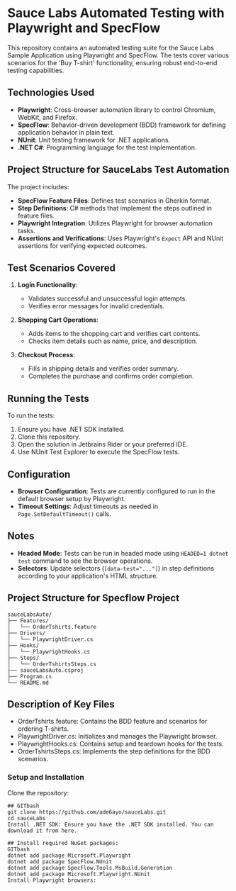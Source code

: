 # Sauce Labs Automated Testing with Playwright and SpecFlow

This repository contains an automated testing suite for the Sauce Labs Sample Application using Playwright and SpecFlow. The tests cover various scenarios for the 'Buy T-shirt' functionality, ensuring robust end-to-end testing capabilities.

## Technologies Used
- **Playwright**: Cross-browser automation library to control Chromium, WebKit, and Firefox.
- **SpecFlow**: Behavior-driven development (BDD) framework for defining application behavior in plain text.
- **NUnit**: Unit testing framework for .NET applications.
- **.NET C#**: Programming language for the test implementation.

## Project Structure for SauceLabs Test Automation
The project includes:
- **SpecFlow Feature Files**: Defines test scenarios in Gherkin format.
- **Step Definitions**: C# methods that implement the steps outlined in feature files.
- **Playwright Integration**: Utilizes Playwright for browser automation tasks.
- **Assertions and Verifications**: Uses Playwright's `Expect` API and NUnit assertions for verifying expected outcomes.

## Test Scenarios Covered
1. **Login Functionality**:
   - Validates successful and unsuccessful login attempts.
   - Verifies error messages for invalid credentials.
   
2. **Shopping Cart Operations**:
   - Adds items to the shopping cart and verifies cart contents.
   - Checks item details such as name, price, and description.

3. **Checkout Process**:
   - Fills in shipping details and verifies order summary.
   - Completes the purchase and confirms order completion.

## Running the Tests
To run the tests:
1. Ensure you have .NET SDK installed.
2. Clone this repository.
3. Open the solution in Jetbrains Rider or your preferred IDE.
4. Use NUnit Test Explorer to execute the SpecFlow tests.

## Configuration
- **Browser Configuration**: Tests are currently configured to run in the default browser setup by Playwright.
- **Timeout Settings**: Adjust timeouts as needed in `Page.SetDefaultTimeout()` calls.

## Notes
- **Headed Mode**: Tests can be run in headed mode using `HEADED=1 dotnet test` command to see the browser operations.
- **Selectors**: Update selectors (`[data-test="..."]`) in step definitions according to your application's HTML structure.

## Project Structure for Specflow Project
```
sauceLabsAuto/
├── Features/
│   └── OrderTshirts.feature
├── Drivers/
│   └── PlaywrightDriver.cs
├── Hooks/
│   └── PlaywrightHooks.cs
├── Steps/
│   └── OrderTshirtsSteps.cs
├── sauceLabsAuto.csproj
├── Program.cs
└── README.md
```
## Description of Key Files
- OrderTshirts.feature: Contains the BDD feature and scenarios for ordering T-shirts.
- PlaywrightDriver.cs: Initializes and manages the Playwright browser.
- PlaywrightHooks.cs: Contains setup and teardown hooks for the tests.
- OrderTshirtsSteps.cs: Implements the step definitions for the BDD scenarios.
  
### Setup and Installation
Clone the repository:
```
## GITbash
git clone https://github.com/ade6ayo/sauceLabs.git
cd sauceLabs
Install .NET SDK: Ensure you have the .NET SDK installed. You can download it from here.

## Install required NuGet packages:
GITbash
dotnet add package Microsoft.Playwright
dotnet add package SpecFlow.NUnit
dotnet add package SpecFlow.Tools.MsBuild.Generation
dotnet add package Microsoft.Playwright.NUnit
Install Playwright browsers:
